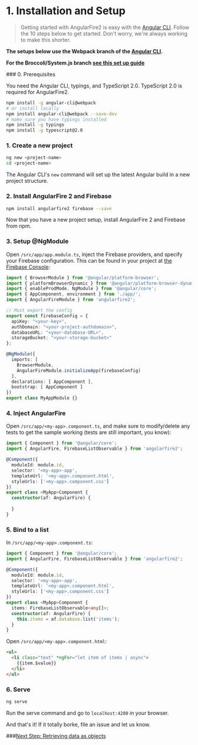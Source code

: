 # 1. Installation and Setup

> Getting started with AngularFire2 is easy with the [Angular CLI](https://github.com/angular/angular-cli). Follow the 10 steps below to get started. Don't worry, we're always working to make this shorter.

**The setups below use the Webpack branch of the [Angular CLI](https://github.com/angular/angular-cli).**

**For the Broccoli/System.js branch [see this set up guide](broccoli-system-js-cli-setup.md)**

### 0. Prerequisites

You need the Angular CLI, typings, and TypeScript 2.0. TypeScript 2.0 is required for AngularFire2.

```bash
npm install -g angular-cli@webpack 
# or install locally
npm install angular-cli@webpack --save-dev
# make sure you have typings installed
npm install -g typings 
npm install -g typescript@2.0
```

### 1. Create a new project

```bash
ng new <project-name>
cd <project-name>
```

The Angular CLI's `new` command will set up the latest Angular build in a new project structure.

### 2. Install AngularFire 2 and Firebase

```bash
npm install angularfire2 firebase --save
```

Now that you have a new project setup, install AngularFire 2 and Firebase from npm.

### 3. Setup @NgModule

Open `/src/app/app.module.ts`, inject the Firebase providers, and specify your Firebase configuration. 
This can be found in your project at [the Firebase Console](https://console.firebase.google.com):

```ts
import { BrowserModule } from '@angular/platform-browser';
import { platformBrowserDynamic } from '@angular/platform-browser-dynamic';
import { enableProdMode, NgModule } from '@angular/core';
import { AppComponent, environment } from './app/';
import { AngularFireModule } from 'angularfire2';

// Must export the config
export const firebaseConfig = {
  apiKey: "<your-key>",
  authDomain: "<your-project-authdomain>",
  databaseURL: "<your-database-URL>",
  storageBucket: "<your-storage-bucket>"
};

@NgModule({
  imports: [
    BrowserModule,
    AngularFireModule.initializeApp(firebaseConfig)
  ],
  declarations: [ AppComponent ],
  bootstrap: [ AppComponent ]
})
export class MyAppModule {}

```

### 4. Inject AngularFire

Open `/src/app/<my-app>.component.ts`, and make sure to modify/delete any tests to get the sample working (tests are still important, you know):

```ts
import { Component } from '@angular/core';
import { AngularFire, FirebaseListObservable } from 'angularfire2';

@Component({
  moduleId: module.id,
  selector: '<my-app>-app',
  templateUrl: '<my-app>.component.html',
  styleUrls: ['<my-app>.component.css']
})
export class <MyApp>Component {
  constructor(af: AngularFire) {
    
  }
}

```

### 5. Bind to a list

In `/src/app/<my-app>.component.ts`:

```ts
import { Component } from '@angular/core';
import { AngularFire, FirebaseListObservable } from 'angularfire2';

@Component({
  moduleId: module.id,
  selector: '<my-app>-app',
  templateUrl: '<my-app>.component.html',
  styleUrls: ['<my-app>.component.css']
})
export class <MyApp>Component {
  items: FirebaseListObservable<any[]>;
  constructor(af: AngularFire) {
    this.items = af.database.list('items');
  }
}
```

Open `/src/app/<my-app>.component.html`:

```html
<ul>
  <li class="text" *ngFor="let item of items | async">
    {{item.$value}}
  </li>
</ul>
```

### 6. Serve

```bash
ng serve
```

Run the serve command and go to `localhost:4200` in your browser.

And that's it! If it totally borke, file an issue and let us know.

###[Next Step: Retrieving data as objects](2-retrieving-data-as-objects.md)
